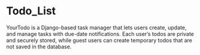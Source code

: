 # Todo_List
YourTodo is a Django-based task manager that lets users create, update, and manage tasks with due-date notifications. Each user’s todos are private and securely stored, while guest users can create temporary todos that are not saved in the database.
